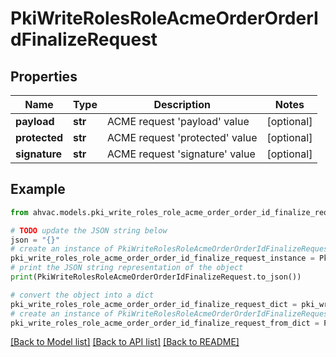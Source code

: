 # PkiWriteRolesRoleAcmeOrderOrderIdFinalizeRequest


## Properties

Name | Type | Description | Notes
------------ | ------------- | ------------- | -------------
**payload** | **str** | ACME request &#39;payload&#39; value | [optional] 
**protected** | **str** | ACME request &#39;protected&#39; value | [optional] 
**signature** | **str** | ACME request &#39;signature&#39; value | [optional] 

## Example

```python
from ahvac.models.pki_write_roles_role_acme_order_order_id_finalize_request import PkiWriteRolesRoleAcmeOrderOrderIdFinalizeRequest

# TODO update the JSON string below
json = "{}"
# create an instance of PkiWriteRolesRoleAcmeOrderOrderIdFinalizeRequest from a JSON string
pki_write_roles_role_acme_order_order_id_finalize_request_instance = PkiWriteRolesRoleAcmeOrderOrderIdFinalizeRequest.from_json(json)
# print the JSON string representation of the object
print(PkiWriteRolesRoleAcmeOrderOrderIdFinalizeRequest.to_json())

# convert the object into a dict
pki_write_roles_role_acme_order_order_id_finalize_request_dict = pki_write_roles_role_acme_order_order_id_finalize_request_instance.to_dict()
# create an instance of PkiWriteRolesRoleAcmeOrderOrderIdFinalizeRequest from a dict
pki_write_roles_role_acme_order_order_id_finalize_request_from_dict = PkiWriteRolesRoleAcmeOrderOrderIdFinalizeRequest.from_dict(pki_write_roles_role_acme_order_order_id_finalize_request_dict)
```
[[Back to Model list]](../README.md#documentation-for-models) [[Back to API list]](../README.md#documentation-for-api-endpoints) [[Back to README]](../README.md)


